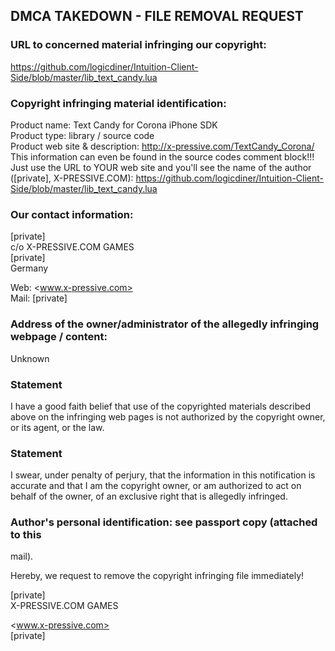 ## DMCA TAKEDOWN - FILE REMOVAL REQUEST

### URL to concerned material infringing our copyright:

<https://github.com/logicdiner/Intuition-Client-Side/blob/master/lib_text_candy.lua>

### Copyright infringing material identification:

Product name: Text Candy for Corona iPhone SDK<br />
Product type: library / source code <br />
Product web site & description: <http://x-pressive.com/TextCandy_Corona/><br />
This information can even be found in the source codes comment block!!! Just
use the URL to YOUR web site and you'll see the name of the author ([private], X-PRESSIVE.COM):
<https://github.com/logicdiner/Intuition-Client-Side/blob/master/lib_text_candy.lua>

### Our contact information:

[private]<br />
c/o X-PRESSIVE.COM GAMES<br />
[private]<br />
Germany

Web: <www.x-pressive.com><br />
Mail: [private]

### Address of the owner/administrator of the allegedly infringing webpage /  content:

Unknown

### Statement

I have a good faith belief that use of the copyrighted materials described
above on the infringing web pages is not authorized by the copyright owner,
or its agent, or the law.

### Statement

I swear, under penalty of perjury, that the information in this notification
is accurate and that I am the copyright owner, or am authorized to act on
behalf of the owner, of an exclusive right that is allegedly infringed.

### Author's personal identification: see passport copy (attached to this
mail).

Hereby, we request to remove the copyright infringing file immediately!

[private]<br />
X-PRESSIVE.COM GAMES

<www.x-pressive.com><br />
[private]
